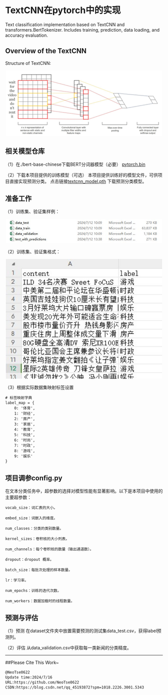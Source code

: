 # TextCNN在pytorch中的实现
Text classification implementation based on TextCNN and transformers.BertTokenizer. Includes training, prediction, data loading, and accuracy evaluation.

## Overview of the TextCNN
Structure of TextCNN:
<p align="center"><img src="fig/TextCNN.jpg" width="500" /></p>

## 相关模型仓库
（1）在./bert-base-chinese下载BERT分词器模型（必要）
[pytorch.bin](https://huggingface.co/bert-base-chinese/resolve/main/pytorch_model.bin)

（2）下载本项目提供的训练模型（可选）
本项目提供训练好的模型文件，可供项目直接实现预测分类。
点击链接[textcnn_model.pth](https://drive.google.com/file/d/1JBvAetA08j-8ojwvhlpY8udMp8Fz_jo-/view?usp=drive_link)
下载预测分类模型。

## 准备工作
（1）训练集、验证集样例：
<p align="center"><img src="dataset/dataset_files_examples.jpg" width="500" /></p>

（2）训练集、验证集格式：
<p align="center"><img src="dataset/dataset_format.jpg" width="500" /></p>

（3）根据实际数据集映射标签设置
```
# 标签映射字典
label_map = {
    0: '体育',
    1: '财经',
    2: '房产',
    3: '家居',
    4: '教育',
    5: '科技',
    6: '时尚',
    7: '时政',
    8: '游戏',
    9: '娱乐'
}
```
## 项目调参config.py
在文本分类任务中，超参数的选择对模型性能有显著影响。以下是本项目中使用的主要超参数：
```
vocab_size：词汇表的大小。

embed_size：词嵌入的维度。

num_classes：分类的类别数量。

kernel_sizes：卷积核的大小列表。

num_channels：每个卷积核的数量（输出通道数）。

dropout：dropout 概率。

batch_size：每批次处理的样本数量。

lr：学习率。

num_epochs：训练的迭代次数。

num_workers：数据加载时的线程数量。
```

## 预测与评估
（1）预测
在dataset文件夹中放置需要预测的测试集data_test.csv，获得label预测列。

（2）评估
从data_validation.csv中获取每一类新闻的分类精度。

***********
##Please Cite This Work~

```
@NeoTse0622
Update time:2024/7/16
URL:https://github.com/NeoTse0622
CSDN:https://blog.csdn.net/qq_45193872?spm=1018.2226.3001.5343
```
